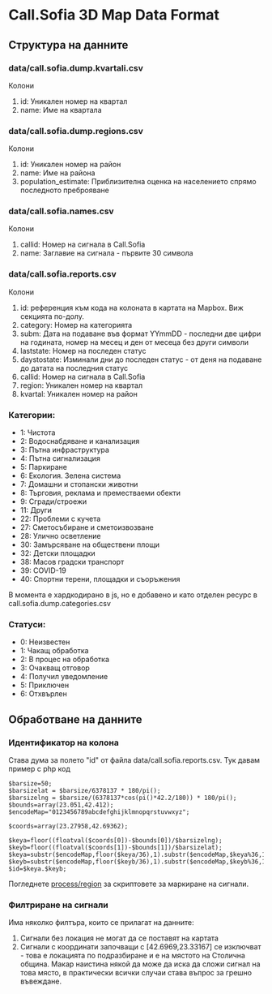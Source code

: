 # Call.Sofia 3D Map Data Format

## Структура на данните

### data/call.sofia.dump.kvartali.csv

Колони
1. id: Уникален номер на квартал
2. name: Име на квартала

### data/call.sofia.dump.regions.csv

Колони
1. id: Уникален номер на район
2. name: Име на района
3. population_estimate: Приблизителна оценка на населението спрямо последното преброяване

### data/call.sofia.names.csv

Колони
1. callid: Номер на сигнала в Call.Sofia
2. name: Заглавие на сигнала - първите 30 символа

### data/call.sofia.reports.csv

Колони
1. id: референция към кода на колоната в картата на Mapbox. Виж секцията по-долу.
2. category: Номер на категорията
3. subm: Дата на подаване във формат YYmmDD - последни две цифри на годината, номер на месец и ден от месеца без други символи
4. laststate: Номер на последен статус
5. daystostate: Изминали дни до последен статус - от деня на подаване до датата на последния статус
6. callid: Номер на сигнала в Call.Sofia
7. region: Уникален номер на квартал
8. kvartal: Уникален номер на район

### Категории:

- 1: Чистота
- 2: Водоснабдяване и канализация
- 3: Пътна инфраструктура
- 4: Пътна сигнализация
- 5: Паркиране
- 6: Екология. Зелена система
- 7: Домашни и стопански животни
- 8: Търговия, реклама и преместваеми обекти
- 9: Сгради/строежи
- 11: Други
- 22: Проблеми с кучета
- 27: Сметосъбиране и сметоизвозване
- 28: Улично осветление
- 30: Замърсяване на обществени площи
- 32: Детски площадки
- 38: Масов градски транспорт
- 39: COVID-19
- 40: Спортни терени, площадки и съоръжения

В момента е хардкодирано в js, но е добавено и като отделен ресурс в call.sofia.dump.categories.csv

### Статуси:

- 0: Неизвестен
- 1: Чакащ обработка
- 2: В процес на обработка
- 3: Очакващ отговор
- 4: Получил уведомление
- 5: Приключен
- 6: Отхвърлен

## Обработване на данните

### Идентификатор на колона

Става дума за полето "id" от файла data/call.sofia.reports.csv. Тук давам пример с php код

```
$barsize=50; 
$barsizelat = $barsize/6378137 * 180/pi();
$barsizelng = $barsize/(6378137*cos(pi()*42.2/180)) * 180/pi();
$bounds=array(23.051,42.412);
$encodeMap="0123456789abcdefghijklmnopqrstuvwxyz";

$coords=array(23.27958,42.69362);

$keya=floor((floatval($coords[0])-$bounds[0])/$barsizelng);
$keyb=floor((floatval($coords[1])-$bounds[1])/$barsizelat);
$keya=substr($encodeMap,floor($keya/36),1).substr($encodeMap,$keya%36,1);
$keyb=substr($encodeMap,floor($keyb/36),1).substr($encodeMap,$keyb%36,1);
$id=$keya.$keyb;

```

Погледнете [process/region](../../process/region) за скриптовете за маркиране на сигнали. 

### Филтриране на сигнали

Има няколко филтъра, които се прилагат на данните:
1. Сигнали без локация не могат да се поставят на картата
2. Сигнали с координати започващи с [42.6969,23.33167] се изключват - това е локацията по подразбиране и е на мястото на Столична община. Макар наистина някой да може да иска да сложи сигнал на това място, в практически всички случаи става въпрос за грешно въвеждане. 





